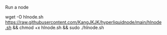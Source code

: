 Run a node

wget -O hlnode.sh https://raw.githubusercontent.com/KangJKJK/hyperliquidnode/main/hlnode.sh && chmod +x hlnode.sh && sudo ./hlnode.sh
